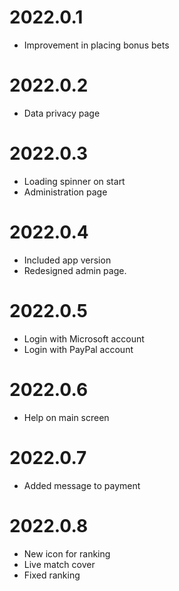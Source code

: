# 2022.0.1

- Improvement in placing bonus bets

# 2022.0.2

- Data privacy page

# 2022.0.3

- Loading spinner on start
- Administration page

# 2022.0.4

- Included app version
- Redesigned admin page.

# 2022.0.5

- Login with Microsoft account
- Login with PayPal account

# 2022.0.6

- Help on main screen

# 2022.0.7

- Added message to payment

# 2022.0.8

- New icon for ranking
- Live match cover
- Fixed ranking
